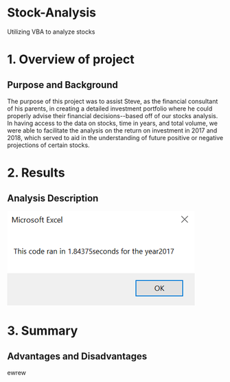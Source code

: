 # Stock-Analysis
Utilizing VBA to analyze stocks

# 1. Overview of project
  ## Purpose and Background
  The purpose of this project was to assist Steve, as the financial consultant of his parents, in creating a detailed investment portfolio where he could properly advise their financial decisions--based off of our stocks analysis. In having access to the data on stocks, time in years, and total volume, we were able to facilitate the analysis on the return on investment in 2017 and 2018, which served to aid in the understanding of future positive or negative projections of certain stocks.
  
  
  # 2. Results
  ## Analysis Description
 
  ![This is an image](https://github.com/leilacf/Stock-Analysis/blob/main/Original%20run%20time%202017.PNG)
  
  
  # 3. Summary
  ## Advantages and Disadvantages
  ewrew
